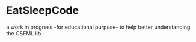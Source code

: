 # EatSleepCode

a work in progress -for educational purpose- to help better understanding the CSFML lib
